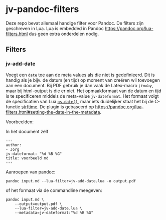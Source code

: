 # jv-pandoc-filters

Deze repo bevat allemaal handige filter voor Pandoc. De filters zijn
geschreven in Lua. Lua is embedded in Pandoc
<https://pandoc.org/lua-filters.html> dus geen extra onderdelen nodig.

## Filters

### jv-add-date

Voegt een `date` toe aan de meta values als die niet is gedefinieerd.
Dit is handig als je bijv. de datum (en tijd) op moment van creëren wil
toevoegen aan een document. Bij PDF gebruik je dan vaak de Latex-macro
*`\today`*, maar bij html-output is die er niet. Het opmaakformaat van
de datum en tijd is te specificeren middels de meta-value
`jv-dateformat`. Het formaat volgt de specificatien van Lua
[`os.date()`](https://www.lua.org/manual/5.3/manual.html#pdf-os.date),
maar iets duidelijker staat het bij de C-functie
[strftime](https://cplusplus.com/reference/ctime/strftime/#parameters).
De plugin is gebaseerd op
<https://pandoc.org/lua-filters.html#setting-the-date-in-the-metadata>.

Voorbeelden:

In het document zelf

    ---
    author:
    - Jorg
    jv-dateformat: "%d %B %G"
    title: voorbeeld md
    ---

Aanroepen van pandoc:

    pandoc input.md --lua-filter=jv-add-date.lua -o output.pdf

of het formaat via de commandline meegeven:

    pandoc input.md \
        --output=output.pdf \
        --lua-filter=jv-add-date.lua \
        --metadata=jv-dateformat:"%d %B %G"
